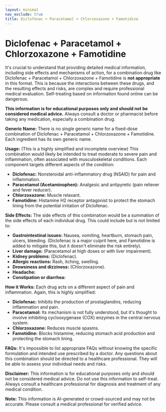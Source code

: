 ```yaml
---
layout: minimal
nav_exclude: true
title: Diclofenac + Paracetamol + Chlorzoxazone + Famotidine
---
```


# Diclofenac + Paracetamol + Chlorzoxazone + Famotidine

It's crucial to understand that providing detailed medical information, including side effects and mechanisms of action, for a combination drug like Diclofenac + Paracetamol + Chlorzoxazone + Famotidine is **not appropriate** in this format.  This is because the interactions between these drugs, and the resulting effects and risks, are complex and require professional medical evaluation.  Self-treating based on information found online can be dangerous.

**This information is for educational purposes only and should not be considered medical advice.**  Always consult a doctor or pharmacist before taking any medication, especially a combination drug.


**Generic Name:**  There is no single generic name for a fixed-dose combination of Diclofenac + Paracetamol + Chlorzoxazone + Famotidine. Each ingredient has its own generic name.

**Usage:** (This is a highly simplified and incomplete overview) This combination would likely be intended to treat moderate to severe pain and inflammation, often associated with musculoskeletal conditions.  Each component targets different aspects of the condition:

* **Diclofenac:** Nonsteroidal anti-inflammatory drug (NSAID) for pain and inflammation.
* **Paracetamol (Acetaminophen):** Analgesic and antipyretic (pain reliever and fever reducer).
* **Chlorzoxazone:** Muscle relaxant.
* **Famotidine:** Histamine H2 receptor antagonist to protect the stomach lining from the potential irritation of Diclofenac.


**Side Effects:**  The side effects of this combination would be a summation of the side effects of each individual drug.  This could include but is not limited to:

* **Gastrointestinal issues:**  Nausea, vomiting, heartburn, stomach pain, ulcers, bleeding.  (Diclofenac is a major culprit here, and Famotidine is added to mitigate this, but it doesn't eliminate the risk entirely).
* **Liver damage:** (Paracetamol at high doses or with liver impairment).
* **Kidney problems:** (Diclofenac).
* **Allergic reactions:** Rash, itching, swelling.
* **Drowsiness and dizziness:** (Chlorzoxazone).
* **Headache:**
* **Constipation or diarrhea:**


**How it Works:** Each drug acts on a different aspect of pain and inflammation.  Again, this is highly simplified:

* **Diclofenac:** Inhibits the production of prostaglandins, reducing inflammation and pain.
* **Paracetamol:** Its mechanism is not fully understood, but it's thought to involve inhibiting cyclooxygenase (COX) enzymes in the central nervous system.
* **Chlorzoxazone:**  Reduces muscle spasms.
* **Famotidine:** Blocks histamine, reducing stomach acid production and protecting the stomach lining.


**FAQs:**  It's impossible to list appropriate FAQs without knowing the specific formulation and intended use prescribed by a doctor.  Any questions about this combination should be directed to a healthcare professional.  They will be able to assess your individual needs and risks.


**Disclaimer:** This information is for educational purposes only and should not be considered medical advice.  Do not use this information to self-treat.  Always consult a healthcare professional for diagnosis and treatment of any medical condition.


**Note:** This information is AI-generated or crowd-sourced and may not be accurate. Please consult a medical professional for verified advice.